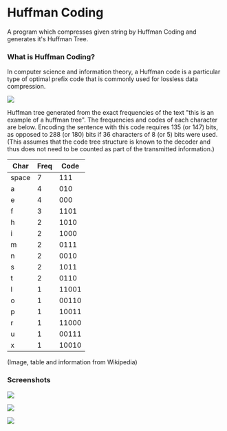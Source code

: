 # Huffman Coding
  A program which compresses given string by Huffman Coding and generates it's Huffman Tree.

### What is Huffman Coding?
  In computer science and information theory, a Huffman code is a particular type of optimal prefix code that is commonly used for lossless data compression.

![](https://upload.wikimedia.org/wikipedia/commons/thumb/8/82/Huffman_tree_2.svg/625px-Huffman_tree_2.svg.png)

  Huffman tree generated from the exact frequencies of the text "this is an example of a huffman tree". The frequencies and codes of each character are below. Encoding the sentence with this code requires 135 (or 147) bits, as opposed to 288 (or 180) bits if 36 characters of 8 (or 5) bits were used. (This assumes that the code tree structure is known to the decoder and thus does not need to be counted as part of the transmitted information.)

Char | Freq |	Code
-----|------|-----
space |	7	| 111
a	| 4	| 010
e	| 4	| 000
f	| 3	| 1101
h	| 2	| 1010
i	| 2	| 1000
m	| 2	| 0111
n	| 2	| 0010
s	| 2	| 1011
t	| 2	| 0110
l	| 1	| 11001
o	| 1	| 00110
p	| 1	| 10011
r	| 1	| 11000
u	| 1	| 00111
x	| 1	| 10010

(Image, table and information from Wikipedia)

### Screenshots
![](https://i.imgur.com/QPOuGkM.png)

![](https://i.imgur.com/6tOfWke.png)

![](https://i.imgur.com/ariSOeV.png)
